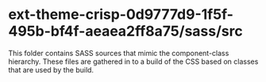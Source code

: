 # ext-theme-crisp-0d9777d9-1f5f-495b-bf4f-aeaea2ff8a75/sass/src

This folder contains SASS sources that mimic the component-class hierarchy. These files
are gathered in to a build of the CSS based on classes that are used by the build.
